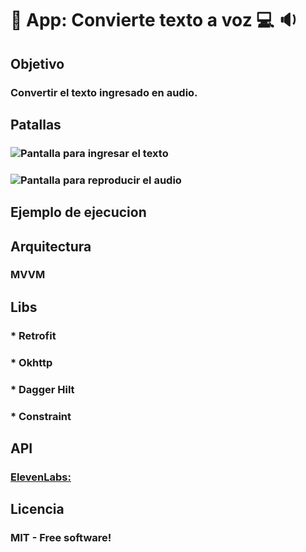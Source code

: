 
# :iphone: App: Convierte texto a voz :computer: :sound:


## Objetivo
### Convertir el texto ingresado en audio.

## Patallas
### ![Pantalla para ingresar el texto](https://drive.google.com/file/d/16yWifljQdn2GAxxbe-C0apXKSuDRf3y-/view?usp=sharing)
### ![Pantalla para reproducir el audio](https://drive.google.com/file/d/17-GgAeSix-VYtyrzDTouXz26TN8zyp0w/view?usp=sharing)

## Ejemplo de ejecucion


## Arquitectura 
### MVVM

## Libs
### * Retrofit
### * Okhttp
### * Dagger Hilt
### * Constraint


## API
### [ElevenLabs:]([url](https://elevenlabs.io/docs/api-reference/text-to-speech))


## Licencia
### MIT - Free software!




